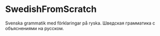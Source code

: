 # SwedishFromScratch

Svenska grammatik med förklaringar på ryska. Шведская грамматика с объяснениями на русском.
